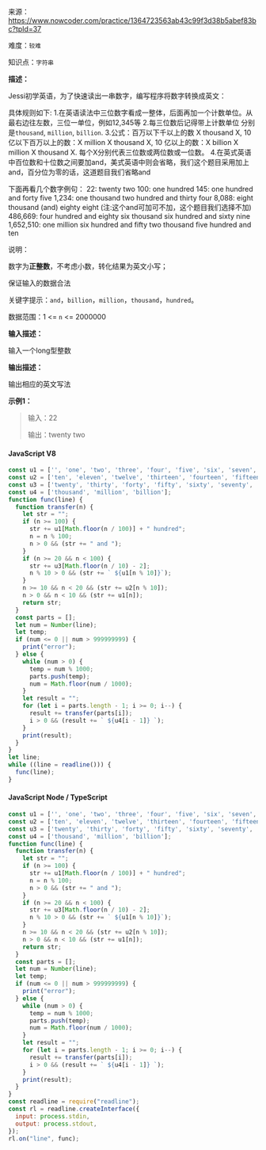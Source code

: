 来源：<https://www.nowcoder.com/practice/1364723563ab43c99f3d38b5abef83bc?tpId=37>

难度：`较难`

知识点：`字符串`

**描述：**

Jessi初学英语，为了快速读出一串数字，编写程序将数字转换成英文：

具体规则如下:
1.在英语读法中三位数字看成一整体，后面再加一个计数单位。从最右边往左数，三位一单位，例如12,345等
2.每三位数后记得带上计数单位 分别是`thousand`, `million`, `billion`.
3.公式：百万以下千以上的数 X thousand X, 10亿以下百万以上的数：X million X thousand X, 10 亿以上的数：X billion X million X thousand X. 每个X分别代表三位数或两位数或一位数。
4.在英式英语中百位数和十位数之间要加and，美式英语中则会省略，我们这个题目采用加上and，百分位为零的话，这道题目我们省略and

下面再看几个数字例句：
22: twenty two
100:  one hundred
145:  one hundred and forty five
1,234:  one thousand two hundred and thirty four
8,088:  eight thousand (and) eighty eight (注:这个and可加可不加，这个题目我们选择不加)
486,669:  four hundred and eighty six thousand six hundred and sixty nine
1,652,510:  one million six hundred and fifty two thousand five hundred and ten

说明：

数字为**正整数**，不考虑小数，转化结果为英文小写；

保证输入的数据合法

关键字提示：`and`，`billion`，`million`，`thousand`，`hundred`。

数据范围：1 <= `n` <= 2000000

**输入描述：**

输入一个long型整数

**输出描述：**

输出相应的英文写法

**示例1：**

> 输入：22
>
> 输出：twenty two

<!-- tabs:start -->

#### **JavaScript V8**

```javascript
const u1 = ['', 'one', 'two', 'three', 'four', 'five', 'six', 'seven', 'eight', 'nine'];
const u2 = ['ten', 'eleven', 'twelve', 'thirteen', 'fourteen', 'fifteen', 'sixteen', 'seventeen', 'eighteen', 'nineteen'];
const u3 = ['twenty', 'thirty', 'forty', 'fifty', 'sixty', 'seventy', 'eighty', 'ninety'];
const u4 = ['thousand', 'million', 'billion'];
function func(line) {
  function transfer(n) {
    let str = "";
    if (n >= 100) {
      str += u1[Math.floor(n / 100)] + " hundred";
      n = n % 100;
      n > 0 && (str += " and ");
    }
    if (n >= 20 && n < 100) {
      str += u3[Math.floor(n / 10) - 2];
      n % 10 > 0 && (str += ` ${u1[n % 10]}`);
    }
    n >= 10 && n < 20 && (str += u2[n % 10]);
    n > 0 && n < 10 && (str += u1[n]);
    return str;
  }
  const parts = [];
  let num = Number(line);
  let temp;
  if (num <= 0 || num > 999999999) {
    print("error");
  } else {
    while (num > 0) {
      temp = num % 1000;
      parts.push(temp);
      num = Math.floor(num / 1000);
    }
    let result = "";
    for (let i = parts.length - 1; i >= 0; i--) {
      result += transfer(parts[i]);
      i > 0 && (result += ` ${u4[i - 1]} `);
    }
    print(result);
  }
}
let line;
while ((line = readline())) {
  func(line);
}
```

#### **JavaScript Node / TypeScript**

```javascript
const u1 = ['', 'one', 'two', 'three', 'four', 'five', 'six', 'seven', 'eight', 'nine'];
const u2 = ['ten', 'eleven', 'twelve', 'thirteen', 'fourteen', 'fifteen', 'sixteen', 'seventeen', 'eighteen', 'nineteen'];
const u3 = ['twenty', 'thirty', 'forty', 'fifty', 'sixty', 'seventy', 'eighty', 'ninety'];
const u4 = ['thousand', 'million', 'billion'];
function func(line) {
  function transfer(n) {
    let str = "";
    if (n >= 100) {
      str += u1[Math.floor(n / 100)] + " hundred";
      n = n % 100;
      n > 0 && (str += " and ");
    }
    if (n >= 20 && n < 100) {
      str += u3[Math.floor(n / 10) - 2];
      n % 10 > 0 && (str += ` ${u1[n % 10]}`);
    }
    n >= 10 && n < 20 && (str += u2[n % 10]);
    n > 0 && n < 10 && (str += u1[n]);
    return str;
  }
  const parts = [];
  let num = Number(line);
  let temp;
  if (num <= 0 || num > 999999999) {
    print("error");
  } else {
    while (num > 0) {
      temp = num % 1000;
      parts.push(temp);
      num = Math.floor(num / 1000);
    }
    let result = "";
    for (let i = parts.length - 1; i >= 0; i--) {
      result += transfer(parts[i]);
      i > 0 && (result += ` ${u4[i - 1]} `);
    }
    print(result);
  }
}
const readline = require("readline");
const rl = readline.createInterface({
  input: process.stdin,
  output: process.stdout,
});
rl.on("line", func);
```

<!-- tabs:end -->
